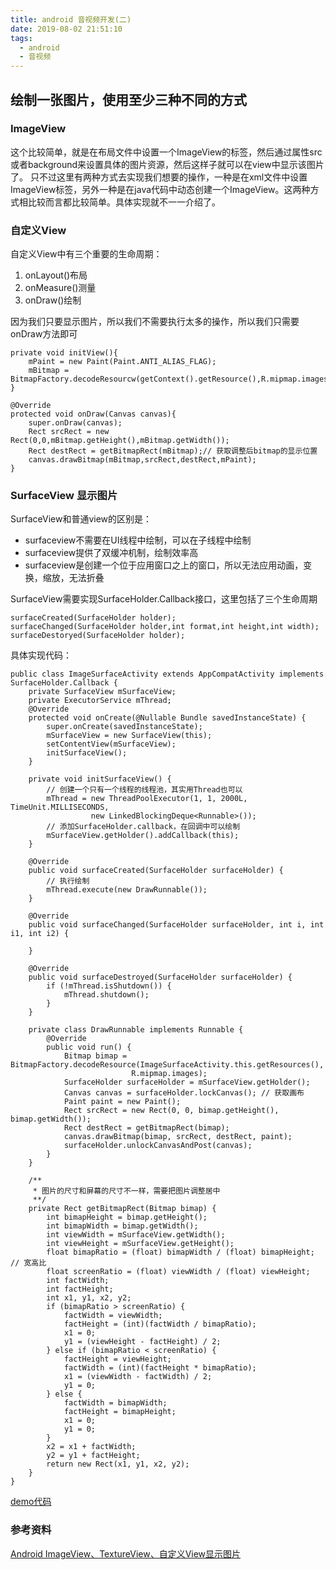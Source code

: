 ```yaml
---
title: android 音视频开发(二)
date: 2019-08-02 21:51:10
tags:
  - android
  - 音视频
---
```


## 绘制一张图片，使用至少三种不同的方式

<!--more-->

### ImageView

这个比较简单，就是在布局文件中设置一个ImageView的标签，然后通过属性src或者background来设置具体的图片资源，然后这样子就可以在view中显示该图片了。
只不过这里有两种方式去实现我们想要的操作，一种是在xml文件中设置ImageView标签，另外一种是在java代码中动态创建一个ImageView。这两种方式相比较而言都比较简单。具体实现就不一一介绍了。

### 自定义View
自定义View中有三个重要的生命周期：
1. onLayout()布局
2. onMeasure()测量
3. onDraw()绘制

因为我们只要显示图片，所以我们不需要执行太多的操作，所以我们只需要onDraw方法即可

```
private void initView(){
    mPaint = new Paint(Paint.ANTI_ALIAS_FLAG);
    mBitmap = BitmapFactory.decodeResourcw(getContext().getResource(),R.mipmap.images);
}

@Override
protected void onDraw(Canvas canvas){
    super.onDraw(canvas);
    Rect srcRect = new Rect(0,0,mBitmap.getHeight(),mBitmap.getWidth());
    Rect destRect = getBitmapRect(mBitmap);// 获取调整后bitmap的显示位置
    canvas.drawBitmap(mBitmap,srcRect,destRect,mPaint);
}
```

### SurfaceView 显示图片

SurfaceView和普通view的区别是：
- surfaceview不需要在UI线程中绘制，可以在子线程中绘制
- surfaceview提供了双缓冲机制，绘制效率高
- surfaceview是创建一个位于应用窗口之上的窗口，所以无法应用动画，变换，缩放，无法折叠

SurfaceView需要实现SurfaceHolder.Callback接口，这里包括了三个生命周期

```
surfaceCreated(SurfaceHolder holder);
surfaceChanged(SurfaceHolder holder,int format,int height,int width);
surfaceDestoryed(SurfaceHolder holder);
```
具体实现代码：
```
public class ImageSurfaceActivity extends AppCompatActivity implements SurfaceHolder.Callback {
    private SurfaceView mSurfaceView;
    private ExecutorService mThread;
    @Override
    protected void onCreate(@Nullable Bundle savedInstanceState) {
        super.onCreate(savedInstanceState);
        mSurfaceView = new SurfaceView(this);
        setContentView(mSurfaceView);
        initSurfaceView();
    }

    private void initSurfaceView() {
        // 创建一个只有一个线程的线程池，其实用Thread也可以
        mThread = new ThreadPoolExecutor(1, 1, 2000L, TimeUnit.MILLISECONDS, 
                  new LinkedBlockingDeque<Runnable>());
        // 添加SurfaceHolder.callback，在回调中可以绘制
        mSurfaceView.getHolder().addCallback(this);
    }

    @Override
    public void surfaceCreated(SurfaceHolder surfaceHolder) {
        // 执行绘制
        mThread.execute(new DrawRunnable());
    }

    @Override
    public void surfaceChanged(SurfaceHolder surfaceHolder, int i, int i1, int i2) {

    }

    @Override
    public void surfaceDestroyed(SurfaceHolder surfaceHolder) {
        if (!mThread.isShutdown()) {
            mThread.shutdown();
        }
    }

    private class DrawRunnable implements Runnable {
        @Override
        public void run() {
            Bitmap bimap = BitmapFactory.decodeResource(ImageSurfaceActivity.this.getResources(), 
                           R.mipmap.images);
            SurfaceHolder surfaceHolder = mSurfaceView.getHolder();
            Canvas canvas = surfaceHolder.lockCanvas(); // 获取画布
            Paint paint = new Paint();
            Rect srcRect = new Rect(0, 0, bimap.getHeight(), bimap.getWidth());
            Rect destRect = getBitmapRect(bimap);
            canvas.drawBitmap(bimap, srcRect, destRect, paint);
            surfaceHolder.unlockCanvasAndPost(canvas);
        }
    }

    /**
     * 图片的尺寸和屏幕的尺寸不一样，需要把图片调整居中
     **/
    private Rect getBitmapRect(Bitmap bimap) {
        int bimapHeight = bimap.getHeight();
        int bimapWidth = bimap.getWidth();
        int viewWidth = mSurfaceView.getWidth();
        int viewHeight = mSurfaceView.getHeight();
        float bimapRatio = (float) bimapWidth / (float) bimapHeight; // 宽高比
        float screenRatio = (float) viewWidth / (float) viewHeight;
        int factWidth;
        int factHeight;
        int x1, y1, x2, y2;
        if (bimapRatio > screenRatio) {
            factWidth = viewWidth;
            factHeight = (int)(factWidth / bimapRatio);
            x1 = 0;
            y1 = (viewHeight - factHeight) / 2;
        } else if (bimapRatio < screenRatio) {
            factHeight = viewHeight;
            factWidth = (int)(factHeight * bimapRatio);
            x1 = (viewWidth - factWidth) / 2;
            y1 = 0;
        } else {
            factWidth = bimapWidth;
            factHeight = bimapHeight;
            x1 = 0;
            y1 = 0;
        }
        x2 = x1 + factWidth;
        y2 = y1 + factHeight;
        return new Rect(x1, y1, x2, y2);
    }
}
```

[demo代码](https://github.com/xiaoniudadi/android-media-demo/tree/master/01-android-media-create-image)

### 参考资料

[Android ImageView、TextureView、自定义View显示图片](https://blog.csdn.net/qq_15893929/article/details/81411584)
